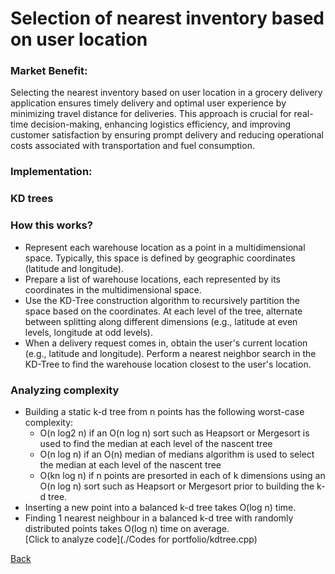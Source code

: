 # Selection of nearest inventory based on user location
### Market Benefit: ###
Selecting the nearest inventory based on user location in a grocery delivery application ensures timely delivery and optimal user experience by minimizing travel distance for deliveries. This approach is crucial for real-time decision-making, enhancing logistics efficiency, and improving customer satisfaction by ensuring prompt delivery and reducing operational costs associated with transportation and fuel consumption.
### Implementation: <br>
### KD trees <br>
### How this works? <br>
- Represent each warehouse location as a point in a multidimensional space. Typically, this space is defined by geographic coordinates (latitude and longitude).
- Prepare a list of warehouse locations, each represented by its coordinates in the multidimensional space.
- Use the KD-Tree construction algorithm to recursively partition the space based on the coordinates. At each level of the tree, alternate between splitting along different dimensions (e.g., latitude at even levels, longitude at odd levels).
- When a delivery request comes in, obtain the user's current location (e.g., latitude and longitude). Perform a nearest neighbor search in the KD-Tree to find the warehouse location closest to the user's location.
### Analyzing complexity <br>
- Building a static k-d tree from n points has the following worst-case complexity:
  - O(n log2 n) if an O(n log n) sort such as Heapsort or Mergesort is used to find the median at each level of the nascent tree
  - O(n log n) if an O(n) median of medians algorithm is used to select the median at each level of the nascent tree
  - O(kn log n) if n points are presorted in each of k dimensions using an O(n log n) sort such as Heapsort or Mergesort prior to building the k-d tree.
- Inserting a new point into a balanced k-d tree takes O(log n) time.
- Finding 1 nearest neighbour in a balanced k-d tree with randomly distributed points takes O(log n) time on average.<br>
  [Click to analyze code](./Codes for portfolio/kdtree.cpp)
  

[Back](README.md#applying-dsa-to-achieve-key-functionalities)
